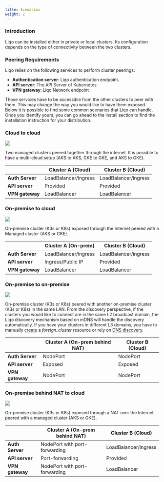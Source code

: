 ```yaml
---
title: Scenarios 
weight: 2
---
```


### Introduction

Liqo can be installed either in private or local clusters. Its configuration depends on the type of connectivity between the two clusters.

### Peering Requirements

Liqo relies on the following services to perform cluster peerings:

* **Authentication server**: Liqo authentication endpoint.
* **API server**: The API Server of Kubernetes
* **VPN gateway**: Liqo Network endpoint

Those services have to be accessible from the other clusters to peer with them. This may change the way you would like to have them exposed.
Below it is possible to find some common scenarios that Liqo can handle. Once you identify yours, you can go ahead to the install section to find the installation instruction for your distribution.

### Cloud to cloud

![](/images/scenarios/cloud-to-cloud.svg)

Two managed clusters peered together through the internet. It is possible to have a multi-cloud setup (AKS to AKS, GKE to GKE, and AKS to GKE).

|  | Cluster A (Cloud) | Cluster B (Cloud) |
| --------- | -------- |  ---------       |
| **Auth Server** |  LoadBalancer/ingress | LoadBalancer/ingress |
| **API server** | Provided | Provided |
| **VPN gateway** | LoadBalancer | LoadBalancer |

### On-premise to cloud

![](/images/scenarios/on-prem-to-cloud.svg)

On-premise cluster (K3s or K8s) exposed through the Internet peered with a Managed cluster (AKS or GKE).

|  | Cluster A (On-prem) | Cluster B (Cloud) |
| --------- | -------- |  ---------       |
| **Auth Server** |  LoadBalancer/ingress | LoadBalancer/ingress |
| **API server** | Ingress/Public IP | Provided |
| **VPN gateway** | LoadBalancer | LoadBalancer |

### On-premise to on-premise

![](/images/scenarios/on-prem-to-on-prem.svg)

On-premise cluster (K3s or K8s) peered with another on-premise cluster (K3s or K8s) in the same LAN.
From the discovery perspective, if the clusters you would like to connect are in the same L2 broadcast domain, the Liqo discovery mechanism based on mDNS will handle the discovery automatically. If you have your clusters in different L3 domains, you have to manually [create](/user/post-install/discovery#forging-the-foreigncluster) a *foreign_cluster* resource or rely on [DNS discovery](/user/post-install/discovery#manual-configuration).

|  | Cluster A (On-prem behind NAT) | Cluster B (Cloud) |
| --------- | -------- |  ---------       |
| **Auth Server** |  NodePort | NodePort |
| **API server** | Exposed | Exposed |
| **VPN gateway** | NodePort | NodePort |

### On-premise behind NAT to cloud

![](/images/scenarios/on-prem-nat-to-cloud.svg)

On-premise cluster (K3s or K8s) exposed through a NAT over the Internet peered with a managed cluster (AKS or GKE).

|  | Cluster A (On-prem behind NAT) | Cluster B (Cloud) |
| --------- | -------- |  ---------       |
| **Auth Server** |  NodePort with port-forwarding | LoadBalancer/ingress |
| **API server** | Port-forwarding | Provided |
| **VPN gateway** | NodePort with port-forwarding | LoadBalancer |
